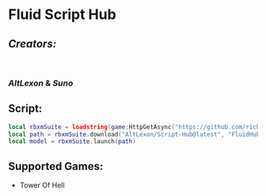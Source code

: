 # Fluid Script Hub

## ***Creators:***

<br>

### *AltLexon* & *Suno*

## ****Script:****

```lua
local rbxmSuite = loadstring(game:HttpGetAsync("https://github.com/richie0866/rbxm-suite/releases/latest/download/rbxm-suite.lua"))()
local path = rbxmSuite.download("AltLexon/Script-Hub@latest", "FluidHub.rbxm")
local model = rbxmSuite.launch(path)
```

## Supported Games:

+ Tower Of Hell
